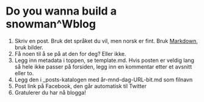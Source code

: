 # Do you wanna build a snowman^Wblog

1. Skriv en post. Bruk det språket du vil, men norsk er fint. Bruk [Markdown](https://guides.github.com/features/mastering-markdown/), bruk bilder. 
2. Få noen til å se på at den for deg? Eller ikke.
3. Legg inn metadata i toppen, se template.md. Hvis posten er veldig lang så hele ikke passer på forsiden, legg inn en <!-- except --> kommentar etter et avsnitt eller to.
4. Legg den i _posts-katalogen med år-mnd-dag-URL-bit.md som filnavn
5. Post link på Facebook, den går automatisk til Twitter
6. Gratulerer du har nå blogga!

